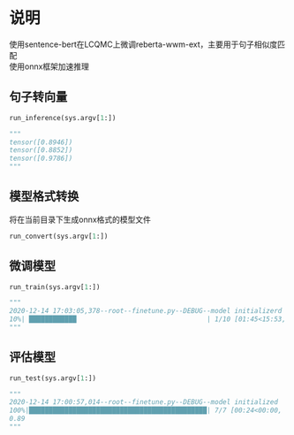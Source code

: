 # 说明  

使用sentence-bert在LCQMC上微调reberta-wwm-ext，主要用于句子相似度匹配  
使用onnx框架加速推理

## 句子转向量  

```python
run_inference(sys.argv[1:])  

"""
tensor([0.8946])  
tensor([0.8852])  
tensor([0.9786])  
""" 
```

## 模型格式转换

将在当前目录下生成onnx格式的模型文件  

```python
run_convert(sys.argv[1:])  
```

## 微调模型

```python
run_train(sys.argv[1:])  

"""  
2020-12-14 17:03:05,378--root--finetune.py--DEBUG--model initializerd  
10%| ████████████                                 | 1/10 [01:45<15:53, 105.96s/it]  
"""  
```

## 评估模型

```python
run_test(sys.argv[1:])  

"""  
2020-12-14 17:00:57,014--root--finetune.py--DEBUG--model initialized  
100%|█████████████████████████████████████████████| 7/7 [00:24<00:00,  3.49s/it]  
0.89  
"""  
```  
